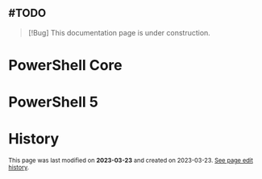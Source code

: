 ## #TODO
> [!Bug] This documentation page is under construction.

# PowerShell Core

# PowerShell 5

# History
<small>This page was last modified on <strong>2023-03-23</strong> and created on 2023-03-23. <a href="https://github.com/Taitava/obsidian-shellcommands-documentation/commits/main/./Environments/Built-in%20shells/PowerShell.md">See page edit history</a>.</small>
